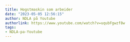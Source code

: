 ```yaml
---
title: Hogstmaskin som arbeider
date: "2023-05-05 12:56:15"
author: NDLA på Youtube
authorlink: https://www.youtube.com/watch?v=uqubFgwzf8w
tags:
- NDLA-pa-Youtube
---
```

